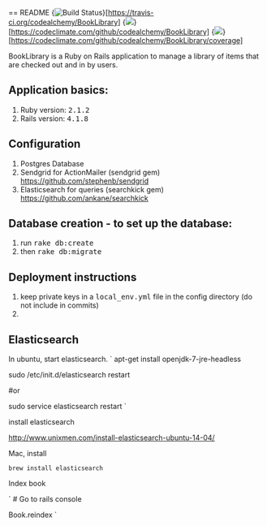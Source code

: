 == README {<img src="https://travis-ci.org/codealchemy/BookLibrary.svg" alt="Build Status" />}[https://travis-ci.org/codealchemy/BookLibrary] {<img src="https://codeclimate.com/github/codealchemy/BookLibrary/badges/gpa.svg" />}[https://codeclimate.com/github/codealchemy/BookLibrary] {<img src="https://codeclimate.com/github/codealchemy/BookLibrary/badges/coverage.svg" />}[https://codeclimate.com/github/codealchemy/BookLibrary/coverage]

BookLibrary is a Ruby on Rails application to manage a library of items that are checked out and in by users. 

## Application basics:

1. Ruby version: <tt>2.1.2</tt>
1. Rails version: <tt>4.1.8</tt>

## Configuration

1. Postgres Database
1. Sendgrid for ActionMailer (sendgrid gem) https://github.com/stephenb/sendgrid
1. Elasticsearch for queries (searchkick gem) https://github.com/ankane/searchkick

## Database creation - to set up the database:
1. run <tt>rake db:create</tt>
1. then <tt>rake db:migrate</tt>

## Deployment instructions
1. keep private keys in a <tt>local_env.yml</tt> file in the config directory (do not include in commits)
2. 


## Elasticsearch

In ubuntu, start elasticsearch.
`
 apt-get install openjdk-7-jre-headless
 
 sudo /etc/init.d/elasticsearch restart 
 
 #or
 
 sudo service elasticsearch restart
`

install elasticsearch

http://www.unixmen.com/install-elasticsearch-ubuntu-14-04/


Mac, install

`
brew install elasticsearch
`

Index book

`
\# Go to rails console

Book.reindex
`
